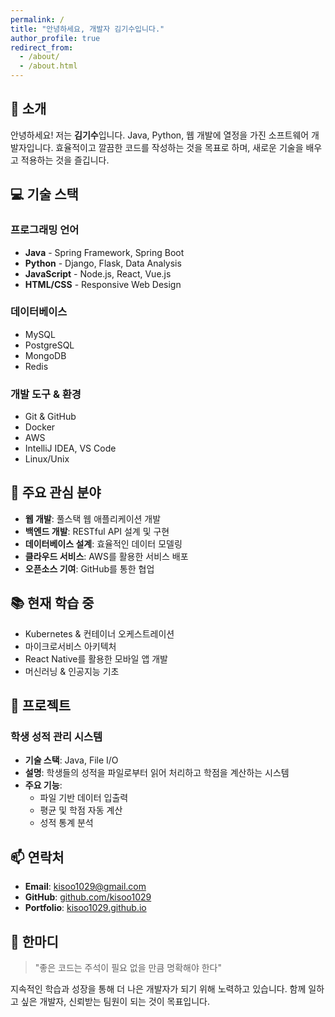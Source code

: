 ```yaml
---
permalink: /
title: "안녕하세요, 개발자 김기수입니다."
author_profile: true
redirect_from: 
  - /about/
  - /about.html
---
```


## 👋 소개

안녕하세요! 저는 **김기수**입니다. Java, Python, 웹 개발에 열정을 가진 소프트웨어 개발자입니다. 
효율적이고 깔끔한 코드를 작성하는 것을 목표로 하며, 새로운 기술을 배우고 적용하는 것을 즐깁니다.

## 💻 기술 스택

### 프로그래밍 언어
- **Java** - Spring Framework, Spring Boot
- **Python** - Django, Flask, Data Analysis
- **JavaScript** - Node.js, React, Vue.js
- **HTML/CSS** - Responsive Web Design

### 데이터베이스
- MySQL
- PostgreSQL
- MongoDB
- Redis

### 개발 도구 & 환경
- Git & GitHub
- Docker
- AWS
- IntelliJ IDEA, VS Code
- Linux/Unix

## 🎯 주요 관심 분야

- **웹 개발**: 풀스택 웹 애플리케이션 개발
- **백엔드 개발**: RESTful API 설계 및 구현
- **데이터베이스 설계**: 효율적인 데이터 모델링
- **클라우드 서비스**: AWS를 활용한 서비스 배포
- **오픈소스 기여**: GitHub를 통한 협업

## 📚 현재 학습 중

- Kubernetes & 컨테이너 오케스트레이션
- 마이크로서비스 아키텍처
- React Native를 활용한 모바일 앱 개발
- 머신러닝 & 인공지능 기초

## 🚀 프로젝트

### 학생 성적 관리 시스템
- **기술 스택**: Java, File I/O
- **설명**: 학생들의 성적을 파일로부터 읽어 처리하고 학점을 계산하는 시스템
- **주요 기능**: 
  - 파일 기반 데이터 입출력
  - 평균 및 학점 자동 계산
  - 성적 통계 분석

## 📫 연락처

- **Email**: kisoo1029@gmail.com
- **GitHub**: [github.com/kisoo1029](https://github.com/kisoo1029)
- **Portfolio**: [kisoo1029.github.io](https://kisoo1029.github.io)

## 💬 한마디

> "좋은 코드는 주석이 필요 없을 만큼 명확해야 한다"

지속적인 학습과 성장을 통해 더 나은 개발자가 되기 위해 노력하고 있습니다.
함께 일하고 싶은 개발자, 신뢰받는 팀원이 되는 것이 목표입니다.